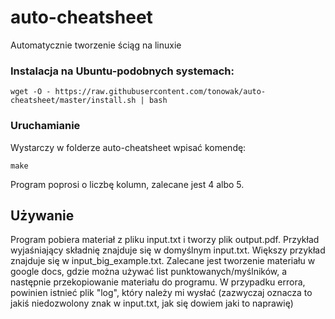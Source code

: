 # auto-cheatsheet
Automatycznie tworzenie ściąg na linuxie

### Instalacja na Ubuntu-podobnych systemach:
```
wget -O - https://raw.githubusercontent.com/tonowak/auto-cheatsheet/master/install.sh | bash
```

### Uruchamianie

Wystarczy w folderze auto-cheatsheet wpisać komendę:
```
make
```
Program poprosi o liczbę kolumn, zalecane jest 4 albo 5.

## Używanie

Program pobiera materiał z pliku input.txt i tworzy plik output.pdf. Przykład wyjaśniający składnię znajduje się w domyślnym input.txt. Większy przykład znajduje się w input_big_example.txt. Zalecane jest tworzenie materiału w google docs, gdzie można używać list punktowanych/myślników, a następnie przekopiowanie materiału do programu. W przypadku errora, powinien istnieć plik "log", który należy mi wysłać (zazwyczaj oznacza to jakiś niedozwolony znak w input.txt, jak się dowiem jaki to naprawię)

